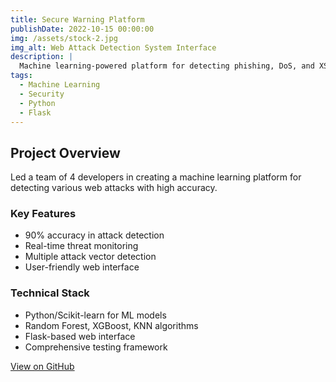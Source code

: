 ```yaml
---
title: Secure Warning Platform
publishDate: 2022-10-15 00:00:00
img: /assets/stock-2.jpg
img_alt: Web Attack Detection System Interface
description: |
  Machine learning-powered platform for detecting phishing, DoS, and XSS attacks with 90% accuracy, featuring real-time threat detection.
tags:
  - Machine Learning
  - Security
  - Python
  - Flask
---
```


## Project Overview

Led a team of 4 developers in creating a machine learning platform for detecting various web attacks with high accuracy.

### Key Features

- 90% accuracy in attack detection
- Real-time threat monitoring
- Multiple attack vector detection
- User-friendly web interface

### Technical Stack

- Python/Scikit-learn for ML models
- Random Forest, XGBoost, KNN algorithms
- Flask-based web interface
- Comprehensive testing framework

[View on GitHub](https://github.com/5h4d0wn1k/A-Secure-Warning-Platform-From-Web-Attacks-Using-Machine-Learning)